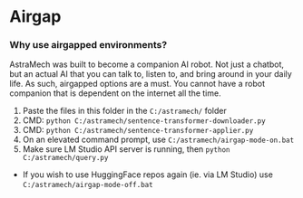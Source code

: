 # Airgap

### Why use airgapped environments?

AstraMech was built to become a companion AI robot. Not just a chatbot, but an actual AI that you can talk to, listen to, and bring around in your daily life. As such, airgapped options are a must. You cannot have a robot companion that is dependent on the internet all the time.

1. Paste the files in this folder in the `C:/astramech/` folder
1. CMD: `python C:/astramech/sentence-transformer-downloader.py`
1. CMD: `python C:/astramech/sentence-transformer-applier.py`
1. On an elevated command prompt, use `C:/astramech/airgap-mode-on.bat`
1. Make sure LM Studio API server is running, then `python C:/astramech/query.py`

* If you wish to use HuggingFace repos again (ie. via LM Studio) use `C:/astramech/airgap-mode-off.bat`